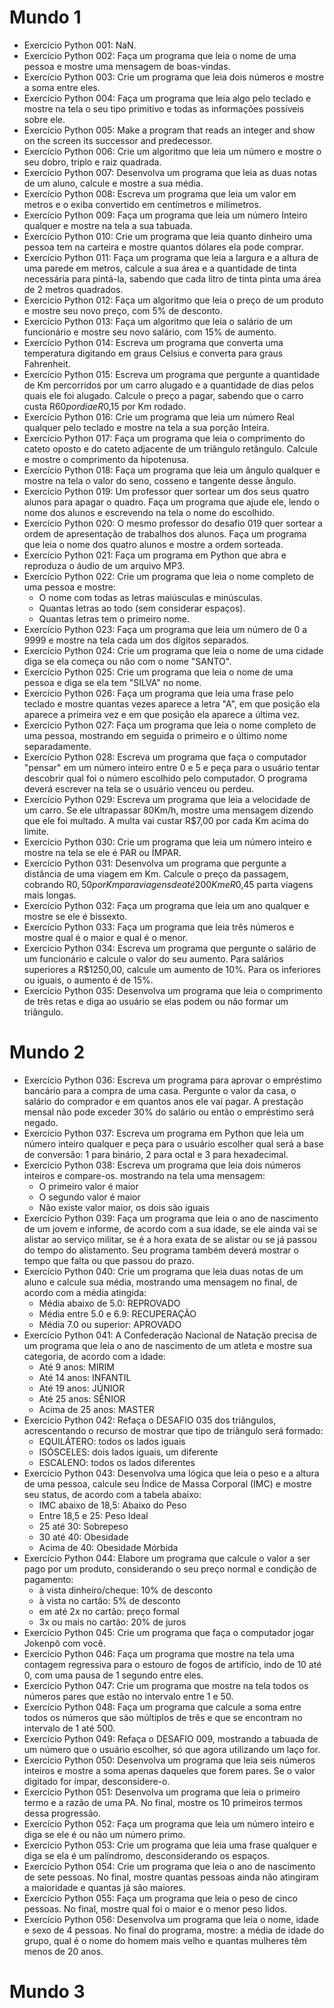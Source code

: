 # Mundo 1

* Exercício Python 001: NaN.
* Exercício Python 002: Faça um programa que leia o nome de uma pessoa e mostre uma mensagem de boas-vindas.
* Exercício Python 003: Crie um programa que leia dois números e mostre a soma entre eles.
* Exercício Python 004: Faça um programa que leia algo pelo teclado e mostre na tela o seu tipo primitivo e todas as informações possíveis sobre ele.
* Exercício Python 005: Make a program that reads an integer and show on the screen its successor and predecessor.
* Exercício Python 006: Crie um algoritmo que leia um número e mostre o seu dobro, triplo e raiz quadrada.
* Exercício Python 007: Desenvolva um programa que leia as duas notas de um aluno, calcule e mostre a sua média.
* Exercício Python 008: Escreva um programa que leia um valor em metros e o exiba convertido em centímetros e milímetros.
* Exercício Python 009: Faça um programa que leia um número Inteiro qualquer e mostre na tela a sua tabuada.
* Exercício Python 010: Crie um programa que leia quanto dinheiro uma pessoa tem na carteira e mostre quantos dólares ela pode comprar.
* Exercício Python 011: Faça um programa que leia a largura e a altura de uma parede em metros, calcule a sua área e a quantidade de tinta necessária para pintá-la, sabendo que cada litro de tinta pinta uma área de 2 metros quadrados.
* Exercício Python 012: Faça um algoritmo que leia o preço de um produto e mostre seu novo preço, com 5% de desconto.
* Exercício Python 013: Faça um algoritmo que leia o salário de um funcionário e mostre seu novo salário, com 15% de aumento.
* Exercício Python 014: Escreva um programa que converta uma temperatura digitando em graus Celsius e converta para graus Fahrenheit.
* Exercício Python 015: Escreva um programa que pergunte a quantidade de Km percorridos por um carro alugado e a quantidade de dias pelos quais ele foi alugado. Calcule o preço a pagar, sabendo que o carro custa R$60 por dia e R$0,15 por Km rodado.
* Exercício Python 016: Crie um programa que leia um número Real qualquer pelo teclado e mostre na tela a sua porção Inteira.
* Exercício Python 017: Faça um programa que leia o comprimento do cateto oposto e do cateto adjacente de um triângulo retângulo. Calcule e mostre o comprimento da hipotenusa.
* Exercício Python 018: Faça um programa que leia um ângulo qualquer e mostre na tela o valor do seno, cosseno e tangente desse ângulo.
* Exercício Python 019: Um professor quer sortear um dos seus quatro alunos para apagar o quadro. Faça um programa que ajude ele, lendo o nome dos alunos e escrevendo na tela o nome do escolhido.
* Exercício Python 020: O mesmo professor do desafio 019 quer sortear a ordem de apresentação de trabalhos dos alunos. Faça um programa que leia o nome dos quatro alunos e mostre a ordem sorteada.
* Exercício Python 021: Faça um programa em Python que abra e reproduza o áudio de um arquivo MP3.
* Exercício Python 022: Crie um programa que leia o nome completo de uma pessoa e mostre:
  - O nome com todas as letras maiúsculas e minúsculas.
  - Quantas letras ao todo (sem considerar espaços).
  - Quantas letras tem o primeiro nome.
* Exercício Python 023: Faça um programa que leia um número de 0 a 9999 e mostre na tela cada um dos dígitos separados.
* Exercício Python 024: Crie um programa que leia o nome de uma cidade diga se ela começa ou não com o nome "SANTO".
* Exercício Python 025: Crie um programa que leia o nome de uma pessoa e diga se ela tem "SILVA" no nome.
* Exercício Python 026: Faça um programa que leia uma frase pelo teclado e mostre quantas vezes aparece a letra "A", em que posição ela aparece a primeira vez e em que posição ela aparece a última vez.
* Exercício Python 027: Faça um programa que leia o nome completo de uma pessoa, mostrando em seguida o primeiro e o último nome separadamente.
* Exercício Python 028: Escreva um programa que faça o computador "pensar" em um número inteiro entre 0 e 5 e peça para o usuário tentar descobrir qual foi o número escolhido pelo computador. O programa deverá escrever na tela se o usuário venceu ou perdeu.
* Exercício Python 029: Escreva um programa que leia a velocidade de um carro. Se ele ultrapassar 80Km/h, mostre uma mensagem dizendo que ele foi multado. A multa vai custar R$7,00 por cada Km acima do limite.
* Exercício Python 030: Crie um programa que leia um número inteiro e mostre na tela se ele é PAR ou ÍMPAR.
* Exercício Python 031: Desenvolva um programa que pergunte a distância de uma viagem em Km. Calcule o preço da passagem, cobrando R$0,50 por Km para viagens de até 200Km e R$0,45 parta viagens mais longas.
* Exercício Python 032: Faça um programa que leia um ano qualquer e mostre se ele é bissexto.
* Exercício Python 033: Faça um programa que leia três números e mostre qual é o maior e qual é o menor.
* Exercício Python 034: Escreva um programa que pergunte o salário de um funcionário e calcule o valor do seu aumento. Para salários superiores a R$1250,00, calcule um aumento de 10%. Para os inferiores ou iguais, o aumento é de 15%.
* Exercício Python 035: Desenvolva um programa que leia o comprimento de três retas e diga ao usuário se elas podem ou não formar um triângulo.

# Mundo 2

* Exercício Python 036: Escreva um programa para aprovar o empréstimo bancário para a compra de uma casa. Pergunte o valor da casa, o salário do comprador e em quantos anos ele vai pagar. A prestação mensal não pode exceder 30% do salário ou então o empréstimo será negado.
* Exercício Python 037: Escreva um programa em Python que leia um número inteiro qualquer e peça para o usuário escolher qual será a base de conversão: 1 para binário, 2 para octal e 3 para hexadecimal.
* Exercício Python 038: Escreva um programa que leia dois números inteiros e compare-os. mostrando na tela uma mensagem:
  - O primeiro valor é maior
  - O segundo valor é maior
  - Não existe valor maior, os dois são iguais
* Exercício Python 039: Faça um programa que leia o ano de nascimento de um jovem e informe, de acordo com a sua idade, se ele ainda vai se alistar ao serviço militar, se é a hora exata de se alistar ou se já passou do tempo do alistamento. Seu programa também deverá mostrar o tempo que falta ou que passou do prazo.
* Exercício Python 040: Crie um programa que leia duas notas de um aluno e calcule sua média, mostrando uma mensagem no final, de acordo com a média atingida:
  - Média abaixo de 5.0: REPROVADO
  - Média entre 5.0 e 6.9: RECUPERAÇÃO
  - Média 7.0 ou superior: APROVADO
* Exercício Python 041: A Confederação Nacional de Natação precisa de um programa que leia o ano de nascimento de um atleta e mostre sua categoria, de acordo com a idade:
  - Até 9 anos: MIRIM
  - Até 14 anos: INFANTIL
  - Até 19 anos: JÚNIOR
  - Até 25 anos: SÊNIOR
  - Acima de 25 anos: MASTER
* Exercício Python 042: Refaça o DESAFIO 035 dos triângulos, acrescentando o recurso de mostrar que tipo de triângulo será formado:
  - EQUILÁTERO: todos os lados iguais
  - ISÓSCELES: dois lados iguais, um diferente
  - ESCALENO: todos os lados diferentes
* Exercício Python 043: Desenvolva uma lógica que leia o peso e a altura de uma pessoa, calcule seu Índice de Massa Corporal (IMC) e mostre seu status, de acordo com a tabela abaixo:
  - IMC abaixo de 18,5: Abaixo do Peso
  - Entre 18,5 e 25: Peso Ideal
  - 25 até 30: Sobrepeso
  - 30 até 40: Obesidade
  - Acima de 40: Obesidade Mórbida
* Exercício Python 044: Elabore um programa que calcule o valor a ser pago por um produto, considerando o seu preço normal e condição de pagamento:
  - à vista dinheiro/cheque: 10% de desconto
  - à vista no cartão: 5% de desconto
  - em até 2x no cartão: preço formal
  - 3x ou mais no cartão: 20% de juros
* Exercício Python 045: Crie um programa que faça o computador jogar Jokenpô com você.
* Exercício Python 046: Faça um programa que mostre na tela uma contagem regressiva para o estouro de fogos de artifício, indo de 10 até 0, com uma pausa de 1 segundo entre eles.
* Exercício Python 047: Crie um programa que mostre na tela todos os números pares que estão no intervalo entre 1 e 50.
* Exercício Python 048: Faça um programa que calcule a soma entre todos os números que são múltiplos de três e que se encontram no intervalo de 1 até 500.
* Exercício Python 049: Refaça o DESAFIO 009, mostrando a tabuada de um número que o usuário escolher, só que agora utilizando um laço for.
* Exercício Python 050: Desenvolva um programa que leia seis números inteiros e mostre a soma apenas daqueles que forem pares. Se o valor digitado for ímpar, desconsidere-o.
* Exercício Python 051: Desenvolva um programa que leia o primeiro termo e a razão de uma PA. No final, mostre os 10 primeiros termos dessa progressão.
* Exercício Python 052: Faça um programa que leia um número inteiro e diga se ele é ou não um número primo.
* Exercício Python 053: Crie um programa que leia uma frase qualquer e diga se ela é um palíndromo, desconsiderando os espaços.
* Exercício Python 054: Crie um programa que leia o ano de nascimento de sete pessoas. No final, mostre quantas pessoas ainda não atingiram a maioridade e quantas já são maiores.
* Exercício Python 055: Faça um programa que leia o peso de cinco pessoas. No final, mostre qual foi o maior e o menor peso lidos.
* Exercício Python 056: Desenvolva um programa que leia o nome, idade e sexo de 4 pessoas. No final do programa, mostre: a média de idade do grupo, qual é o nome do homem mais velho e quantas mulheres têm menos de 20 anos.
# Mundo 3
